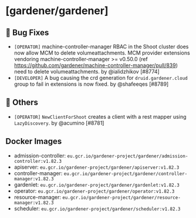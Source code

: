 # [gardener/gardener]

## 🐛 Bug Fixes

- `[OPERATOR]` machine-controller-manager RBAC in the Shoot cluster does now allow MCM to delete volumeattachments. MCM provider extensions vendoring machine-controller-manager >= v0.50.0 (ref https://github.com/gardener/machine-controller-manager/pull/839) need to delete volumeattachments. by @ialidzhikov [#8774]
- `[DEVELOPER]` A bug causing the crd generation for `druid.gardener.cloud` group to fail in extensions is now fixed. by @shafeeqes [#8789]
## 🏃 Others

- `[OPERATOR]` `NewClientForShoot` creates a client with a rest mapper using `LazyDiscovery`. by @acumino [#8781]

## Docker Images
- admission-controller: `eu.gcr.io/gardener-project/gardener/admission-controller:v1.82.3`
- apiserver: `eu.gcr.io/gardener-project/gardener/apiserver:v1.82.3`
- controller-manager: `eu.gcr.io/gardener-project/gardener/controller-manager:v1.82.3`
- gardenlet: `eu.gcr.io/gardener-project/gardener/gardenlet:v1.82.3`
- operator: `eu.gcr.io/gardener-project/gardener/operator:v1.82.3`
- resource-manager: `eu.gcr.io/gardener-project/gardener/resource-manager:v1.82.3`
- scheduler: `eu.gcr.io/gardener-project/gardener/scheduler:v1.82.3`
